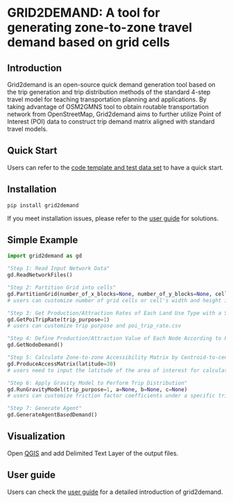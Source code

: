 # GRID2DEMAND: A tool for generating zone-to-zone travel demand based on grid cells

## Introduction
Grid2demand is an open-source quick demand generation tool based on the trip generation and trip distribution methods of the standard 4-step travel model for teaching transportation planning and applications. By taking advantage of OSM2GMNS tool to obtain routable transportation network from OpenStreetMap, Grid2demand aims to further utilize Point of Interest (POI) data to construct trip demand matrix aligned with standard travel models.
## Quick Start
Users can refer to the [code template and test data set](https://github.com/asu-trans-ai-lab/Grid2Demand/) to have a quick start.

## Installation
```
pip install grid2demand
```
If you meet installation issues, please refer to the [user guide](https://github.com/asu-trans-ai-lab/grid2demand/blob/main/README.md) for solutions.


## Simple Example
```python
import grid2demand as gd

"Step 1: Read Input Network Data"
gd.ReadNetworkFiles()

"Step 2: Partition Grid into cells"
gd.PartitionGrid(number_of_x_blocks=None, number_of_y_blocks=None, cell_width=1000, cell_height=1000, latitude=30)
# users can customize number of grid cells or cell's width and height in meters

"Step 3: Get Production/Attraction Rates of Each Land Use Type with a Specific Trip Purpose"
gd.GetPoiTripRate(trip_purpose=1)
# users can customize trip purpose and poi_trip_rate.csv

"Step 4: Define Production/Attraction Value of Each Node According to POI Type"
gd.GetNodeDemand()

"Step 5: Calculate Zone-to-zone Accessibility Matrix by Centroid-to-centroid Straight Distance"
gd.ProduceAccessMatrix(latitude=30)
# users need to input the latitude of the area of interest for calculating accessibility

"Step 6: Apply Gravity Model to Perform Trip Distribution"
gd.RunGravityModel(trip_purpose=1, a=None, b=None, c=None)
# users can customize friction factor coefficients under a specific trip purpose

"Step 7: Generate Agent"
gd.GenerateAgentBasedDemand()
```

## Visualization
Open [QGIS](https://www.qgis.org/) and add Delimited Text Layer of the output files.

## User guide
Users can check the [user guide](https://github.com/asu-trans-ai-lab/grid2demand/blob/main/README.md) for a detailed introduction of grid2demand.
